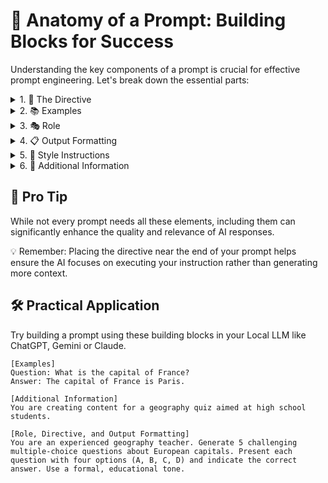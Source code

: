 # 🧩 Anatomy of a Prompt: Building Blocks for Success

Understanding the key components of a prompt is crucial for effective prompt engineering. Let's break down the essential parts:

<details>
<summary>1. 🎯 The Directive</summary>

The core instruction or question in your prompt.

<pre><code class="language-plaintext">Example: "Summarize the main points of this article."
</code></pre>
</details>

<details>
<summary>2. 📚 Examples</summary>

Demonstrations of desired inputs and outputs.

<pre><code class="language-plaintext">Example: "Input: 'Hello', Output: 'Bonjour'" (for a translation task)
</code></pre>
</details>

<details>
<summary>3. 🎭 Role</summary>

A specific persona assigned to the AI.

<pre><code class="language-plaintext">Example: "You are an experienced chef specializing in Italian cuisine."
</code></pre>
</details>

<details>
<summary>4. 📋 Output Formatting</summary>

Instructions for how the response should be structured.

<pre><code class="language-plaintext">Example: "Present your answer in a numbered list."
</code></pre>
</details>

<details>
<summary>5. 🌟 Style Instructions</summary>

Guidance on the tone or style of the response.

<pre><code class="language-plaintext">Example: "Write in a friendly, conversational tone."
</code></pre>
</details>

<details>
<summary>6. 📝 Additional Information</summary>

Extra context or data to inform the AI's response.

<pre><code class="language-plaintext">Example: "The target audience is middle school students."
</code></pre>
</details>

## 🔑 Pro Tip

While not every prompt needs all these elements, including them can significantly enhance the quality and relevance of AI responses.

💡 Remember: Placing the directive near the end of your prompt helps ensure the AI focuses on executing your instruction rather than generating more context.

## 🛠️ Practical Application

Try building a prompt using these building blocks in your Local LLM like ChatGPT, Gemini or Claude.

<pre><code class="language-plaintext">[Examples]
Question: What is the capital of France?
Answer: The capital of France is Paris.

[Additional Information]
You are creating content for a geography quiz aimed at high school students.

[Role, Directive, and Output Formatting]
You are an experienced geography teacher. Generate 5 challenging multiple-choice questions about European capitals. Present each question with four options (A, B, C, D) and indicate the correct answer. Use a formal, educational tone.
</code></pre>
